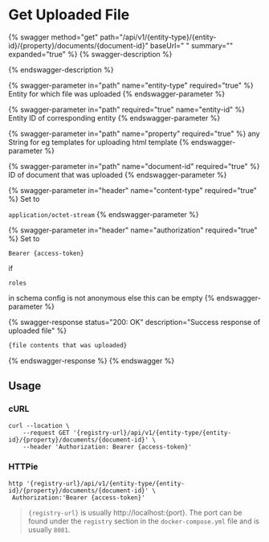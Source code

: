 # Get Uploaded File

{% swagger method="get" path="/api/v1/{entity-type}/{entity-id}/{property}/documents/{document-id}" baseUrl=" " summary="" expanded="true" %}
{% swagger-description %}

{% endswagger-description %}

{% swagger-parameter in="path" name="entity-type" required="true" %}
Entity for which file was uploaded
{% endswagger-parameter %}

{% swagger-parameter in="path" required="true" name="entity-id" %}
Entity ID of corresponding entity
{% endswagger-parameter %}

{% swagger-parameter in="path" name="property" required="true" %}
any String for eg templates for uploading html template
{% endswagger-parameter %}

{% swagger-parameter in="path" name="document-id" required="true" %}
ID of document that was uploaded
{% endswagger-parameter %}

{% swagger-parameter in="header" name="content-type" required="true" %}
Set to 

`application/octet-stream`
{% endswagger-parameter %}

{% swagger-parameter in="header" name="authorization" required="true" %}
Set to 

`Bearer {access-token}`

 if 

`roles`

 in schema config is not anonymous else this can be empty
{% endswagger-parameter %}

{% swagger-response status="200: OK" description="Success response of uploaded file" %}
```javascript
{file contents that was uploaded}
```
{% endswagger-response %}
{% endswagger %}



## Usage

### cURL

```shell
curl --location \
    --request GET '{registry-url}/api/v1/{entity-type/{entity-id}/{property}/documents/{document-id}' \
    --header 'Authorization: Bearer {access-token}'
```

### HTTPie

```shell
http '{registry-url}/api/v1/{entity-type/{entity-id}/{property}/documents/{document-id}' \
 Authorization:'Bearer {access-token}'
```

> `{registry-url}` is usually http://localhost:{port}. The port can be found under the `registry` section in the `docker-compose.yml` file and is usually `8081`.

